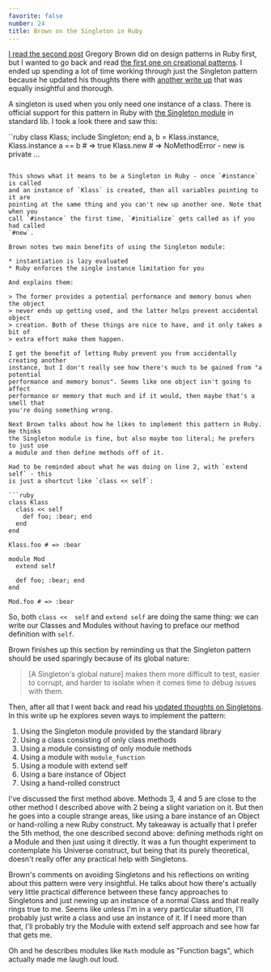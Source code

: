```yaml
---
favorite: false
number: 24
title: Brown on the Singleton in Ruby
---
```


[I read the second post][structural] Gregory Brown did on design patterns in
Ruby first, but I wanted to go back and read [the first one on creational
patterns](/rotten.html#16). I ended up spending a lot of time working through
just the Singleton pattern because he updated his thoughts there with [another
write up][shared] that was equally insightful and thorough.

A singleton is used when you only need one instance of a class. There is
official support for this pattern in Ruby with [the Singleton
module][singleton_module] in standard lib. I took a look there and saw this:

``ruby
class Klass; include Singleton; end
a, b = Klass.instance, Klass.instance
a == b # => true
Klass.new # => NoMethodError - new is private ...
```

This shows what it means to be a Singleton in Ruby - once `#instance` is called
and an instance of `Klass` is created, then all variables pointing to it are
pointing at the same thing and you can't new up another one. Note that when you
call `#instance` the first time, `#initialize` gets called as if you had called
`#new`.

Brown notes two main benefits of using the Singleton module:

* instantiation is lazy evaluated
* Ruby enforces the single instance limitation for you

And explains them:

> The former provides a potential performance and memory bonus when the object
> never ends up getting used, and the latter helps prevent accidental object
> creation. Both of these things are nice to have, and it only takes a bit of
> extra effort make them happen.

I get the benefit of letting Ruby prevent you from accidentally creating another
instance, but I don't really see how there's much to be gained from "a potential
performance and memory bonus". Seems like one object isn't going to affect
performance or memory that much and if it would, then maybe that's a smell that
you're doing something wrong.

Next Brown talks about how he likes to implement this pattern in Ruby. He thinks
the Singleton module is fine, but also maybe too literal; he prefers to just use
a module and then define methods off of it.

Had to be reminded about what he was doing on line 2, with `extend self` - this
is just a shortcut like `class << self`:

```ruby
class Klass
  class << self
    def foo; :bear; end
  end
end

Klass.foo # => :bear

module Mod
  extend self

  def foo; :bear; end
end

Mod.foo # => :bear
```

So, both `class <<  self` and `extend self` are doing the same thing: we can
write our Classes and Modules without having to preface our method definition
with `self`.

Brown finishes up this section by reminding us that the Singleton pattern should
be used sparingly because of its global nature:

> \[A Singleton's global nature\] makes them more difficult to test, easier to
> corrupt, and harder to isolate when it comes time to debug issues with them.

Then, after all that I went back and read his [updated thoughts on
Singletons][updated_thoughts]. In this write up he explores seven ways to
implement the pattern:

1. Using the Singleton module provided by the standard library
2. Using a class consisting of only class methods
3. Using a module consisting of only module methods
4. Using a module with `module_function`
5. Using a module with extend self
6. Using a bare instance of Object
7. Using a hand-rolled construct

I've discussed the first method above. Methods 3, 4 and 5 are close to the other
method I described above with 2 being a slight variation on it. But then he goes
into a couple strange areas, like using a bare instance of an Object or
hand-rolling a new Ruby construct. My takeaway is actually that I prefer the 5th
method, the one described second above: defining methods right on a Module and
then just using it directly. It was a fun thought experiment to contemplate his
Universe construct, but being that its purely theoretical, doesn't really offer
any practical help with Singletons.

Brown's comments on avoiding Singletons and his reflections on writing about
this pattern were very insightful. He talks about how there's actually very
little practical difference between these fancy approaches to Singletons and
just newing up an instance of a normal Class and that really rings true to me.
Seems like unless I'm in a very particular situation, I'll probably just write a
class and use an instance of it. If I need more than that, I'll probably try the
Module with extend self approach and see how far that gets me.

Oh and he describes modules like `Math` module as "Function bags", which
actually made me laugh out loud.

[structural]: /posts/2012/01/20/brown-on-structural-design-patterns-in-ruby.html
[shared]: http://practicingruby.com/articles/shared/jleygxejeopq
[singleton_module]: http://ruby-doc.org/stdlib-1.9.3/libdoc/singleton/rdoc/Singleton.html
[updated_thoughts]: http://practicingruby.com/articles/shared/jleygxejeopq
